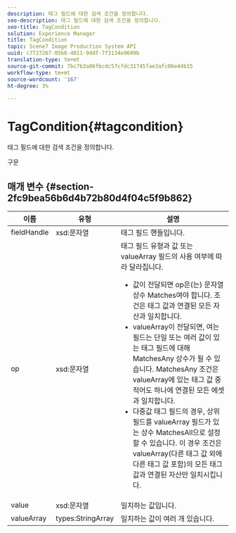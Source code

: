 ```yaml
---
description: 태그 필드에 대한 검색 조건을 정의합니다.
seo-description: 태그 필드에 대한 검색 조건을 정의합니다.
seo-title: TagCondition
solution: Experience Manager
title: TagCondition
topic: Scene7 Image Production System API
uuid: c7727267-05b6-4011-9ddf-7f3134e9609b
translation-type: tm+mt
source-git-commit: 7bc7b3a86fbcdc57cfdc31745fae3afc06e44b15
workflow-type: tm+mt
source-wordcount: '167'
ht-degree: 3%

---
```



# TagCondition{#tagcondition}

태그 필드에 대한 검색 조건을 정의합니다.

구문

## 매개 변수 {#section-2fc9bea56b6d4b72b80d4f04c5f9b862}

<table id="table_04100BB8ABD84EF68B0A7CE3AD946414"> 
 <thead> 
  <tr> 
   <th colname="col1" class="entry"> 이름 </th> 
   <th colname="col2" class="entry"> 유형 </th> 
   <th colname="col3" class="entry"> 설명 </th> 
  </tr> 
 </thead>
 <tbody> 
  <tr> 
   <td colname="col1"> <span class="codeph"> <span class="varname"> fieldHandle</span> </span> </td> 
   <td colname="col2"> <span class="codeph"> xsd:문자열</span> </td> 
   <td colname="col3"> 태그 필드 핸들입니다. </td> 
  </tr> 
  <tr> 
   <td colname="col1"> <span class="codeph"> <span class="varname"> op</span> </span> </td> 
   <td colname="col2"> <span class="codeph"> xsd:문자열</span> </td> 
   <td colname="col3">태그 필드 유형과 값 또는 valueArray 필드의 사용 여부에 따라 달라집니다. 
    <ul id="ul_CC0926425B094B3BB7D70CB392DBDABD">
     <li id="li_09AB923A9A8D4A71917CF59C150E4EF5"><span class="codeph"> 값</span>이 전달되면 <span class="codeph"> op</span>은(는) 문자열 상수 Matches여야 합니다. 조건은 태그 값과 연결된 모든 자산과 일치합니다. </li>
     <li id="li_70F18494AB6C454EB611F51F16C19FAD"><span class="codeph"> valueArray</span>이 전달되면, 여는 필드는 단일 또는 여러 값이 있는 태그 필드에 대해 <span class="codeph"> MatchesAny</span> 상수가 될 수 있습니다. <span class="codeph"> MatchesAny</span> 조건은 <span class="codeph"> valueArray</span>에 있는 태그 값 중 적어도 하나에 연결된 모든 에셋과 일치합니다. </li>
     <li id="li_0B25542D7E964B26B15591C45D5C66D0">다중값 태그 필드의 경우, 상위 필드를 <span class="codeph"> valueArray</span> 필드가 있는 상수 <span class="codeph"> MatchesAll</span>으로 설정할 수 있습니다. 이 경우 조건은 <span class="codeph"> valueArray</span>(다른 태그 값 외에 다른 태그 값 포함)의 모든 태그 값과 연결된 자산만 일치시킵니다. </li>
    </ul></td> 
  </tr> 
  <tr> 
   <td colname="col1"> <span class="codeph"> <span class="varname"> value</span> </span> </td> 
   <td colname="col2"> <span class="codeph"> xsd:문자열</span> </td> 
   <td colname="col3"> 일치하는 값입니다. </td> 
  </tr> 
  <tr> 
   <td colname="col1"> <span class="codeph"> <span class="varname"> valueArray</span> </span> </td> 
   <td colname="col2"> <span class="codeph"> types:StringArray</span> </td> 
   <td colname="col3"> 일치하는 값이 여러 개 있습니다. </td> 
  </tr> 
 </tbody> 
</table>

